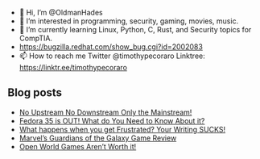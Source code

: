 - 👋 Hi, I’m @OldmanHades
- 👀 I’m interested in programming, security, gaming, movies, music.
- 🌱 I’m currently learning Linux, Python, C, Rust, and Security topics for CompTIA.
- https://bugzilla.redhat.com/show_bug.cgi?id=2002083
- 📫 How to reach me Twitter @timothypecoraro
Linktree: https://linktr.ee/timothypecoraro

## Blog posts
<!-- BLOG-POST-LIST:START -->
- [No Upstream No Downstream Only the Mainstream!](https://medium.com/@timothypecoraro/no-upstream-no-downstream-only-the-mainstream-f5d9a91be9e?source=rss-5097f5c9b801------2)
- [Fedora 35 is OUT! What do You Need to Know About it?](https://medium.com/@timothypecoraro/fedora-35-is-out-what-do-you-need-to-know-about-it-609f8e26d180?source=rss-5097f5c9b801------2)
- [What happens when you get Frustrated? Your Writing SUCKS!](https://medium.com/@timothypecoraro/what-happens-when-you-get-frustrated-your-writing-sucks-dd1e60a274be?source=rss-5097f5c9b801------2)
- [Marvel’s Guardians of the Galaxy Game Review](https://medium.com/@timothypecoraro/marvels-guardians-of-the-galaxy-game-review-5518f28a5fef?source=rss-5097f5c9b801------2)
- [Open World Games Aren’t Worth it!](https://medium.com/@timothypecoraro/open-world-games-arent-worth-it-b881216240f8?source=rss-5097f5c9b801------2)
<!-- BLOG-POST-LIST:END -->
